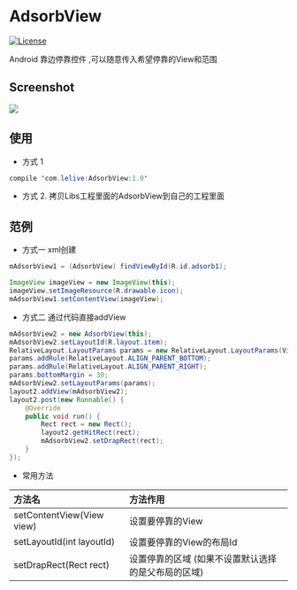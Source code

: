 # AdsorbView

[![License](https://img.shields.io/badge/license-Apache%202-green.svg)](https://www.apache.org/licenses/LICENSE-2.0)

Android 靠边停靠控件 ,可以随意传入希望停靠的View和范围

## Screenshot

![](https://github.com/xinle/AdsorbView/blob/master/Screenshot/screen.gif)

## 使用
- 方式 1

```java
compile 'com.lelive:AdsorbView:1.0'
```

- 方式 2. 拷贝Libs工程里面的AdsorbView到自己的工程里面

## 范例

- 方式一 xml创建

```java
mAdsorbView1 = (AdsorbView) findViewById(R.id.adsorb1);

ImageView imageView = new ImageView(this);
imageView.setImageResource(R.drawable.icon);
mAdsorbView1.setContentView(imageView);
```

- 方式二 通过代码直接addView

```java
mAdsorbView2 = new AdsorbView(this);
mAdsorbView2.setLayoutId(R.layout.item);
RelativeLayout.LayoutParams params = new RelativeLayout.LayoutParams(ViewGroup.LayoutParams.WRAP_CONTENT, ViewGroup.LayoutParams.WRAP_CONTENT);
params.addRule(RelativeLayout.ALIGN_PARENT_BOTTOM);
params.addRule(RelativeLayout.ALIGN_PARENT_RIGHT);
params.bottomMargin = 30;
mAdsorbView2.setLayoutParams(params);
layout2.addView(mAdsorbView2);
layout2.post(new Runnable() {
    @Override
    public void run() {
        Rect rect = new Rect();
        layout2.getHitRect(rect);
        mAdsorbView2.setDrapRect(rect);
    }
});
```

- 常用方法

| 方法名                      | 方法作用                           |
|:---------------------------|:----------------------------------|
| setContentView(View view)  | 设置要停靠的View                    |
| setLayoutId(int layoutId)  | 设置要停靠的View的布局Id             |
| setDrapRect(Rect rect)     | 设置停靠的区域 (如果不设置默认选择的是父布局的区域)  |
